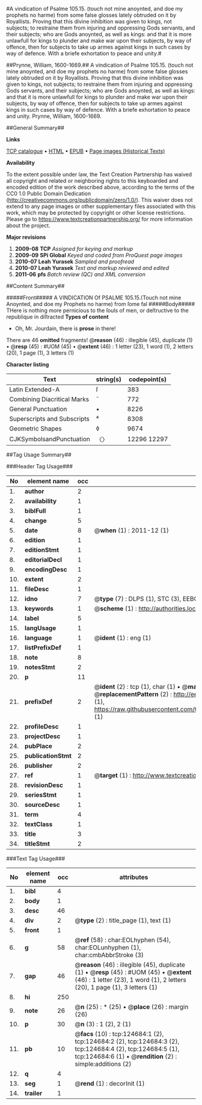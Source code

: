 #A vindication of Psalme 105.15. (touch not mine anoynted, and doe my prophets no harme) from some false glosses lately obtruded on it by Royallists. Proving that this divine inhibition was given to kings, not subjects; to restraine them from injuring and oppressing Gods servants, and their subjects; who are Gods anoynted, as well as kings: and that it is more unlawfull for kings to plunder and make war upon their subjects, by way of offence, then for subjects to take up armes against kings in such cases by way of defence. With a briefe exhortation to peace and unity.#

##Prynne, William, 1600-1669.##
A vindication of Psalme 105.15. (touch not mine anoynted, and doe my prophets no harme) from some false glosses lately obtruded on it by Royallists. Proving that this divine inhibition was given to kings, not subjects; to restraine them from injuring and oppressing Gods servants, and their subjects; who are Gods anoynted, as well as kings: and that it is more unlawfull for kings to plunder and make war upon their subjects, by way of offence, then for subjects to take up armes against kings in such cases by way of defence. With a briefe exhortation to peace and unity.
Prynne, William, 1600-1669.

##General Summary##

**Links**

[TCP catalogue](http://www.ota.ox.ac.uk/tcp/)  • 
[HTML](http://tei.it.ox.ac.uk/tcp/Texts-HTML/free/A91/A91315.html)  • 
[EPUB](http://tei.it.ox.ac.uk/tcp/Texts-EPUB/free/A91/A91315.epub) • 
[Page images (Historical Texts)](https://historicaltexts.jisc.ac.uk/eebo-99872258e)

**Availability**

To the extent possible under law, the Text Creation Partnership has waived all copyright and related or neighboring rights to this keyboarded and encoded edition of the work described above, according to the terms of the CC0 1.0 Public Domain Dedication (http://creativecommons.org/publicdomain/zero/1.0/). This waiver does not extend to any page images or other supplementary files associated with this work, which may be protected by copyright or other license restrictions. Please go to https://www.textcreationpartnership.org/ for more information about the project.

**Major revisions**

1. __2009-08__ __TCP__ *Assigned for keying and markup*
1. __2009-09__ __SPi Global__ *Keyed and coded from ProQuest page images*
1. __2010-07__ __Leah Yurasek__ *Sampled and proofread*
1. __2010-07__ __Leah Yurasek__ *Text and markup reviewed and edited*
1. __2011-06__ __pfs__ *Batch review (QC) and XML conversion*

##Content Summary##

#####Front#####
A VINDICATION Of PSALME 105.15.(Touch not mine Anoynted, and doe my Prophets no harme) from ſome fal
#####Body#####
THere is nothing more pernicious to the ſouls of men, or deſtructive to the republique in diſtracted
**Types of content**

  * Oh, Mr. Jourdain, there is **prose** in there!

There are 46 **omitted** fragments! 
 @__reason__ (46) : illegible (45), duplicate (1)  •  @__resp__ (45) : #UOM (45)  •  @__extent__ (46) : 1 letter (23), 1 word (1), 2 letters (20), 1 page (1), 3 letters (1)

**Character listing**


|Text|string(s)|codepoint(s)|
|---|---|---|
|Latin Extended-A|ſ|383|
|Combining             Diacritical Marks|̄|772|
|General Punctuation|•|8226|
|Superscripts             and Subscripts|⁴|8308|
|Geometric Shapes|◊|9674|
|CJKSymbolsandPunctuation|〈〉|12296 12297|

##Tag Usage Summary##

###Header Tag Usage###

|No|element name|occ|attributes|
|---|---|---|---|
|1.|__author__|2||
|2.|__availability__|1||
|3.|__biblFull__|1||
|4.|__change__|5||
|5.|__date__|8| @__when__ (1) : 2011-12 (1)|
|6.|__edition__|1||
|7.|__editionStmt__|1||
|8.|__editorialDecl__|1||
|9.|__encodingDesc__|1||
|10.|__extent__|2||
|11.|__fileDesc__|1||
|12.|__idno__|7| @__type__ (7) : DLPS (1), STC (3), EEBO-CITATION (1), PROQUEST (1), VID (1)|
|13.|__keywords__|1| @__scheme__ (1) : http://authorities.loc.gov/ (1)|
|14.|__label__|5||
|15.|__langUsage__|1||
|16.|__language__|1| @__ident__ (1) : eng (1)|
|17.|__listPrefixDef__|1||
|18.|__note__|8||
|19.|__notesStmt__|2||
|20.|__p__|11||
|21.|__prefixDef__|2| @__ident__ (2) : tcp (1), char (1)  •  @__matchPattern__ (2) : ([0-9\-]+):([0-9IVX]+) (1), (.+) (1)  •  @__replacementPattern__ (2) : http://eebo.chadwyck.com/downloadtiff?vid=$1&page=$2 (1), https://raw.githubusercontent.com/textcreationpartnership/Texts/master/tcpchars.xml#$1 (1)|
|22.|__profileDesc__|1||
|23.|__projectDesc__|1||
|24.|__pubPlace__|2||
|25.|__publicationStmt__|2||
|26.|__publisher__|2||
|27.|__ref__|1| @__target__ (1) : http://www.textcreationpartnership.org/docs/. (1)|
|28.|__revisionDesc__|1||
|29.|__seriesStmt__|1||
|30.|__sourceDesc__|1||
|31.|__term__|4||
|32.|__textClass__|1||
|33.|__title__|3||
|34.|__titleStmt__|2||


###Text Tag Usage###

|No|element name|occ|attributes|
|---|---|---|---|
|1.|__bibl__|4||
|2.|__body__|1||
|3.|__desc__|46||
|4.|__div__|2| @__type__ (2) : title_page (1), text (1)|
|5.|__front__|1||
|6.|__g__|58| @__ref__ (58) : char:EOLhyphen (54), char:EOLunhyphen (1), char:cmbAbbrStroke (3)|
|7.|__gap__|46| @__reason__ (46) : illegible (45), duplicate (1)  •  @__resp__ (45) : #UOM (45)  •  @__extent__ (46) : 1 letter (23), 1 word (1), 2 letters (20), 1 page (1), 3 letters (1)|
|8.|__hi__|250||
|9.|__note__|26| @__n__ (25) : * (25)  •  @__place__ (26) : margin (26)|
|10.|__p__|30| @__n__ (3) : 1 (2), 2 (1)|
|11.|__pb__|10| @__facs__ (10) : tcp:124684:1 (2), tcp:124684:2 (2), tcp:124684:3 (2), tcp:124684:4 (2), tcp:124684:5 (1), tcp:124684:6 (1)  •  @__rendition__ (2) : simple:additions (2)|
|12.|__q__|4||
|13.|__seg__|1| @__rend__ (1) : decorInit (1)|
|14.|__trailer__|1||
